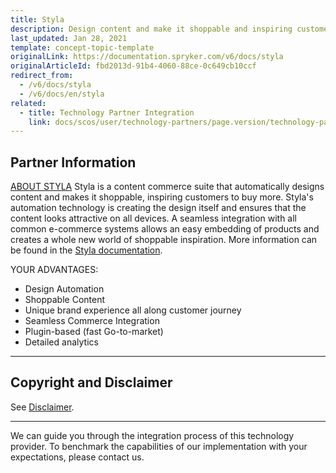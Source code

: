 ```yaml
---
title: Styla
description: Design content and make it shoppable and inspiring customers to buy more by integrating  Styla into Spryker Commerce OS.
last_updated: Jan 28, 2021
template: concept-topic-template
originalLink: https://documentation.spryker.com/v6/docs/styla
originalArticleId: fbd2013d-91b4-4060-88ce-0c649cb10ccf
redirect_from:
  - /v6/docs/styla
  - /v6/docs/en/styla
related:
  - title: Technology Partner Integration
    link: docs/scos/user/technology-partners/page.version/technology-partners.html
---
```


## Partner Information
[ABOUT STYLA](https://www.styla.com) 
Styla is a content commerce suite that automatically designs content and makes it shoppable, inspiring customers to buy more. Styla's automation technology is creating the design itself and ensures that the content looks attractive on all devices. A seamless integration with all common e-commerce systems allows an easy embedding of products and creates a whole new world of shoppable inspiration. More information can be found in the [Styla documentation](https://docs.styla.com/styla-plugins). 

YOUR ADVANTAGES:

* Design Automation 
* Shoppable Content
* Unique brand experience all along customer journey
* Seamless Commerce Integration 
* Plugin-based (fast Go-to-market)
* Detailed analytics

---

## Copyright and Disclaimer

See [Disclaimer](https://github.com/spryker/spryker-documentation).

---
We can guide you through the integration process of this technology provider. To benchmark the capabilities of our implementation with your expectations, please contact us.

<div class="hubspot-form js-hubspot-form" data-portal-id="2770802" data-form-id="163e11fb-e833-4638-86ae-a2ca4b929a41" id="hubspot-1"></div>

